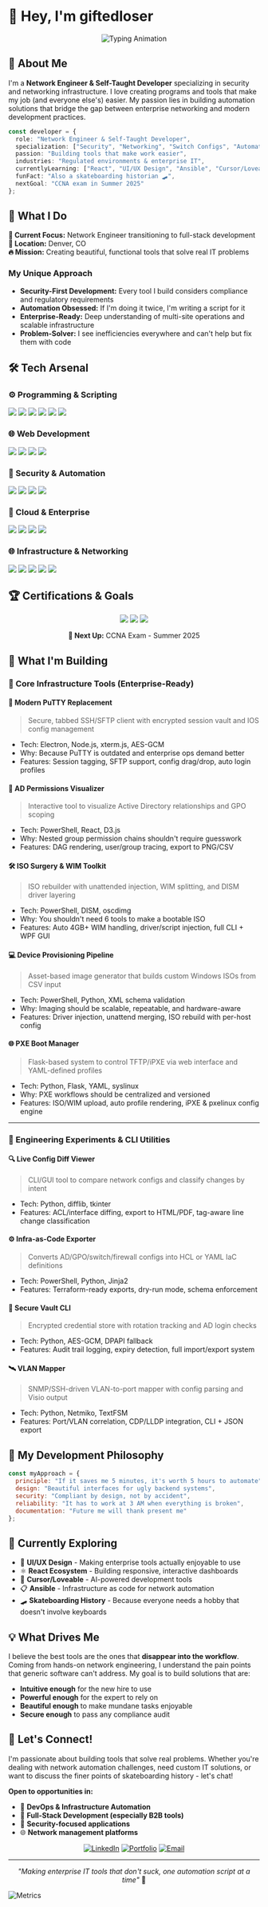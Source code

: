 # 👋 Hey, I'm giftedloser

<div align="center">

![Typing Animation](https://readme-typing-svg.demolab.com?font=Fira+Code&pause=1000&color=2196F3&center=true&vCenter=true&width=600&lines=Network+Engineer+%E2%86%92+Self-Taught+Developer;Security+%26+Networking+Specialist;Building+Tools+That+Make+Work+Easier;Turning+Network+Logic+into+Elegant+Code)

</div>

## 🚀 About Me

I'm a **Network Engineer & Self-Taught Developer** specializing in security and networking infrastructure. I love creating programs and tools that make my job (and everyone else's) easier. My passion lies in building automation solutions that bridge the gap between enterprise networking and modern development practices.

```typescript
const developer = {
  role: "Network Engineer & Self-Taught Developer",
  specialization: ["Security", "Networking", "Switch Configs", "Automation"],
  passion: "Building tools that make work easier",
  industries: "Regulated environments & enterprise IT",
  currentlyLearning: ["React", "UI/UX Design", "Ansible", "Cursor/Loveable"],
  funFact: "Also a skateboarding historian 🛹",
  nextGoal: "CCNA exam in Summer 2025"
};
```

## 💼 What I Do

**🎯 Current Focus:** Network Engineer transitioning to full-stack development  
**📍 Location:** Denver, CO  
**🔥 Mission:** Creating beautiful, functional tools that solve real IT problems

### My Unique Approach
- **Security-First Development:** Every tool I build considers compliance and regulatory requirements
- **Automation Obsessed:** If I'm doing it twice, I'm writing a script for it
- **Enterprise-Ready:** Deep understanding of multi-site operations and scalable infrastructure
- **Problem-Solver:** I see inefficiencies everywhere and can't help but fix them with code

## 🛠️ Tech Arsenal

<div align="left">

### ⚙️ Programming & Scripting

<p>
  <img src="https://img.shields.io/badge/PowerShell-5391FE?style=for-the-badge&logo=powershell&logoColor=white"/>
  <img src="https://img.shields.io/badge/Python-3776AB?style=for-the-badge&logo=python&logoColor=white"/>
  <img src="https://img.shields.io/badge/JavaScript-F7DF1E?style=for-the-badge&logo=javascript&logoColor=black"/>
  <img src="https://img.shields.io/badge/TypeScript-007ACC?style=for-the-badge&logo=typescript&logoColor=white"/>
  <img src="https://img.shields.io/badge/SQL-CC2927?style=for-the-badge&logo=microsoft-sql-server&logoColor=white"/>
  <img src="https://img.shields.io/badge/Bash-4EAA25?style=for-the-badge&logo=gnu-bash&logoColor=white"/>
</p>

### 🌐 Web Development

<p>
  <img src="https://img.shields.io/badge/React-20232A?style=for-the-badge&logo=react&logoColor=61DAFB"/>
  <img src="https://img.shields.io/badge/HTML5-E34F26?style=for-the-badge&logo=html5&logoColor=white"/>
  <img src="https://img.shields.io/badge/CSS3-1572B6?style=for-the-badge&logo=css3&logoColor=white"/>
  <img src="https://img.shields.io/badge/Node.js-43853D?style=for-the-badge&logo=node.js&logoColor=white"/>
</p>

### 🔐 Security & Automation

<p>
  <img src="https://img.shields.io/badge/SAML-326CE5?style=for-the-badge&logo=auth0&logoColor=white"/>
  <img src="https://img.shields.io/badge/SSO-FF6B35?style=for-the-badge&logo=okta&logoColor=white"/>
  <img src="https://img.shields.io/badge/Ansible-EE0000?style=for-the-badge&logo=ansible&logoColor=white"/>
  <img src="https://img.shields.io/badge/API_Integration-009688?style=for-the-badge&logo=fastapi&logoColor=white"/>
</p>

### 🏢 Cloud & Enterprise

<p>
  <img src="https://img.shields.io/badge/Azure-0078D4?style=for-the-badge&logo=microsoft-azure&logoColor=white"/>
  <img src="https://img.shields.io/badge/Microsoft_365-D83B01?style=for-the-badge&logo=microsoft-office&logoColor=white"/>
  <img src="https://img.shields.io/badge/Active_Directory-0078D6?style=for-the-badge&logo=microsoft&logoColor=white"/>
  <img src="https://img.shields.io/badge/VMware-607078?style=for-the-badge&logo=vmware&logoColor=white"/>
</p>

### 🌐 Infrastructure & Networking

<p>
  <img src="https://img.shields.io/badge/Cisco-1BA0D7?style=for-the-badge&logo=cisco&logoColor=white"/>
  <img src="https://img.shields.io/badge/Palo_Alto-FA582D?style=for-the-badge&logo=paloaltonetworks&logoColor=white"/>
  <img src="https://img.shields.io/badge/FortiGate-EE3124?style=for-the-badge&logo=fortinet&logoColor=white"/>
  <img src="https://img.shields.io/badge/Meraki-1BA0D7?style=for-the-badge&logo=cisco&logoColor=white"/>
  <img src="https://img.shields.io/badge/Ruckus_ICX-FF6900?style=for-the-badge&logo=ruckuswireless&logoColor=white"/>
</p>

</div>

## 🏆 Certifications & Goals

<div align="center">

<p>
  <img src="https://img.shields.io/badge/CompTIA-A+-FF0000?style=for-the-badge&logo=comptia&logoColor=white"/>
  <img src="https://img.shields.io/badge/CompTIA-Network+-007ACC?style=for-the-badge&logo=comptia&logoColor=white"/>
  <img src="https://img.shields.io/badge/CompTIA-Security+-8B4513?style=for-the-badge&logo=comptia&logoColor=white"/>
</p>

**🎯 Next Up:** CCNA Exam - Summer 2025

</div>

## 🎯 What I'm Building
### 🔧 Core Infrastructure Tools (Enterprise-Ready)

#### 🧰 Modern PuTTY Replacement
> Secure, tabbed SSH/SFTP client with encrypted session vault and IOS config management  
- Tech: Electron, Node.js, xterm.js, AES-GCM  
- Why: Because PuTTY is outdated and enterprise ops demand better  
- Features: Session tagging, SFTP support, config drag/drop, auto login profiles

#### 🧠 AD Permissions Visualizer
> Interactive tool to visualize Active Directory relationships and GPO scoping  
- Tech: PowerShell, React, D3.js  
- Why: Nested group permission chains shouldn't require guesswork  
- Features: DAG rendering, user/group tracing, export to PNG/CSV

#### 🛠️ ISO Surgery & WIM Toolkit
> ISO rebuilder with unattended injection, WIM splitting, and DISM driver layering  
- Tech: PowerShell, DISM, oscdimg  
- Why: You shouldn't need 6 tools to make a bootable ISO  
- Features: Auto 4GB+ WIM handling, driver/script injection, full CLI + WPF GUI

#### 💻 Device Provisioning Pipeline
> Asset-based image generator that builds custom Windows ISOs from CSV input  
- Tech: PowerShell, Python, XML schema validation  
- Why: Imaging should be scalable, repeatable, and hardware-aware  
- Features: Driver injection, unattend merging, ISO rebuild with per-host config

#### 🌐 PXE Boot Manager
> Flask-based system to control TFTP/iPXE via web interface and YAML-defined profiles  
- Tech: Python, Flask, YAML, syslinux  
- Why: PXE workflows should be centralized and versioned  
- Features: ISO/WIM upload, auto profile rendering, iPXE & pxelinux config engine

---

### 🧪 Engineering Experiments & CLI Utilities

#### 🔍 Live Config Diff Viewer
> CLI/GUI tool to compare network configs and classify changes by intent  
- Tech: Python, difflib, tkinter  
- Features: ACL/interface diffing, export to HTML/PDF, tag-aware line change classification

#### ⚙️ Infra-as-Code Exporter
> Converts AD/GPO/switch/firewall configs into HCL or YAML IaC definitions  
- Tech: PowerShell, Python, Jinja2  
- Features: Terraform-ready exports, dry-run mode, schema enforcement

#### 🔐 Secure Vault CLI
> Encrypted credential store with rotation tracking and AD login checks  
- Tech: Python, AES-GCM, DPAPI fallback  
- Features: Audit trail logging, expiry detection, full import/export system

#### 🛰️ VLAN Mapper
> SNMP/SSH-driven VLAN-to-port mapper with config parsing and Visio output  
- Tech: Python, Netmiko, TextFSM  
- Features: Port/VLAN correlation, CDP/LLDP integration, CLI + JSON export

</div>

## 🌟 My Development Philosophy

```javascript
const myApproach = {
  principle: "If it saves me 5 minutes, it's worth 5 hours to automate",
  design: "Beautiful interfaces for ugly backend systems",
  security: "Compliant by design, not by accident",
  reliability: "It has to work at 3 AM when everything is broken",
  documentation: "Future me will thank present me"
};
```

## 🎨 Currently Exploring

- 🎨 **UI/UX Design** - Making enterprise tools actually enjoyable to use
- ⚛️ **React Ecosystem** - Building responsive, interactive dashboards
- 🤖 **Cursor/Loveable** - AI-powered development tools
- 📋 **Ansible** - Infrastructure as code for network automation
- 🛹 **Skateboarding History** - Because everyone needs a hobby that doesn't involve keyboards

## 💡 What Drives Me

I believe the best tools are the ones that **disappear into the workflow**. Coming from hands-on network engineering, I understand the pain points that generic software can't address. My goal is to build solutions that are:

- **Intuitive enough** for the new hire to use
- **Powerful enough** for the expert to rely on
- **Beautiful enough** to make mundane tasks enjoyable
- **Secure enough** to pass any compliance audit

## 🤝 Let's Connect!

I'm passionate about building tools that solve real problems. Whether you're dealing with network automation challenges, need custom IT solutions, or want to discuss the finer points of skateboarding history - let's chat!

**Open to opportunities in:**
- 🔧 **DevOps & Infrastructure Automation**
- 🎨 **Full-Stack Development (especially B2B tools)**
- 🔐 **Security-focused applications**
- 🌐 **Network management platforms**

<div align="center">

[![LinkedIn](https://img.shields.io/badge/LinkedIn-0077B5?style=for-the-badge&logo=linkedin&logoColor=white)](https://linkedin.com/in/yourprofile)
[![Portfolio](https://img.shields.io/badge/Portfolio-FF5722?style=for-the-badge&logo=google-chrome&logoColor=white)](https://yourportfolio.com)
[![Email](https://img.shields.io/badge/Email-D14836?style=for-the-badge&logo=gmail&logoColor=white)](mailto:your.email@example.com)

---

*"Making enterprise IT tools that don't suck, one automation script at a time"* 🚀

</div>

![Metrics](https://raw.githubusercontent.com/giftedloser/giftedloser/main/github-metrics.svg)
